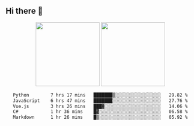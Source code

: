 ## Hi there 👋
<div align="center">
<span>  </span>
<img height="170px" src="https://github-readme-stats.vercel.app/api?username=bigQY&show_icons=true&count_private==true&v=3" /><span>        </span><img height="170px" src="https://github-readme-stats.vercel.app/api/top-langs/?username=bigQY&layout=compact&langs_count=8&v=3" />
<span>  </span>
</div>
<div align="center">

<!--START_SECTION:waka-->

```txt
Python        7 hrs 17 mins   ███████▒░░░░░░░░░░░░░░░░░   29.82 %
JavaScript    6 hrs 47 mins   ███████░░░░░░░░░░░░░░░░░░   27.76 %
Vue.js        3 hrs 26 mins   ███▓░░░░░░░░░░░░░░░░░░░░░   14.06 %
C#            1 hr 36 mins    █▓░░░░░░░░░░░░░░░░░░░░░░░   06.58 %
Markdown      1 hr 26 mins    █▒░░░░░░░░░░░░░░░░░░░░░░░   05.92 %
```

<!--END_SECTION:waka-->
</div>

